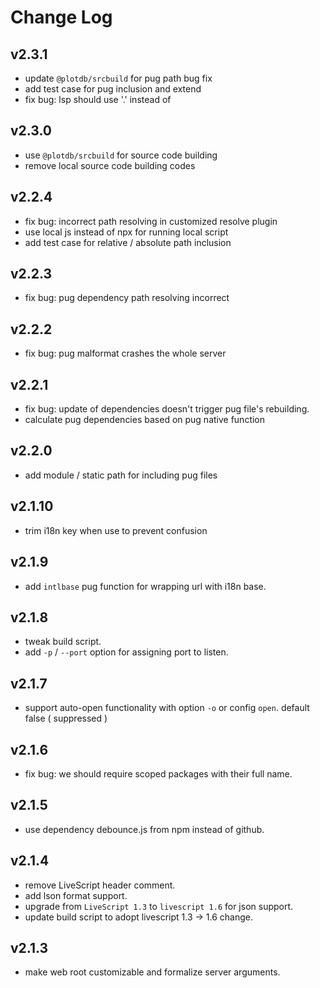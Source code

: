# Change Log

## v2.3.1

 - update `@plotdb/srcbuild` for pug path bug fix
 - add test case for pug inclusion and extend
 - fix bug: lsp should use '.' instead of


## v2.3.0

 - use `@plotdb/srcbuild` for source code building
 - remove local source code building codes


## v2.2.4

 - fix bug: incorrect path resolving in customized resolve plugin 
 - use local js instead of npx for running local script
 - add test case for relative / absolute path inclusion


## v2.2.3

 - fix bug: pug dependency path resolving incorrect


## v2.2.2

 - fix bug: pug malformat crashes the whole server


## v2.2.1

 - fix bug: update of dependencies doesn't trigger pug file's rebuilding.
 - calculate pug dependencies based on pug native function


## v2.2.0

 - add module / static path for including pug files


## v2.1.10

 - trim i18n key when use to prevent confusion


## v2.1.9

 - add `intlbase` pug function for wrapping url with i18n base.


## v2.1.8

 - tweak build script.
 - add `-p` / `--port` option for assigning port to listen.


## v2.1.7

 - support auto-open functionality with option `-o` or config `open`. default false ( suppressed )


## v2.1.6

 - fix bug: we should require scoped packages with their full name.


## v2.1.5

 - use dependency debounce.js from npm instead of github.


## v2.1.4

 - remove LiveScript header comment.
 - add lson format support.
 - upgrade from `LiveScript 1.3` to `livescript 1.6` for json support.
 - update build script to adopt livescript 1.3 -> 1.6 change.

## v2.1.3

 - make web root customizable and formalize server arguments.

